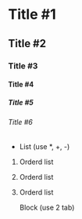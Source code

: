 # Title #1
## Title #2
### Title #3
#### Title #4
##### Title #5
###### Title #6

- List (use *, +, -)

1. Orderd list
2. Orderd list
3. Orderd list

    Block (use 2 tab)
